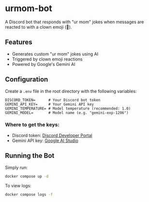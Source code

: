 # urmom-bot

A Discord bot that responds with "ur mom" jokes when messages are reacted to with a clown emoji (🤡).

## Features
- Generates custom "ur mom" jokes using AI
- Triggered by clown emoji reactions
- Powered by Google's Gemini AI

## Configuration

Create a `.env` file in the root directory with the following variables:

```env
DISCORD_TOKEN=      # Your Discord bot token
GEMINI_API_KEY=     # Your Gemini API key
GEMINI_TEMPERATURE= # Model temperature (recommended: 1.0)
GEMINI_MODEL=       # Model name (e.g. "gemini-exp-1206")
```

### Where to get the keys:
- Discord token: [Discord Developer Portal](https://discord.com/developers/applications)
- Gemini API key: [Google AI Studio](https://aistudio.google.com)

## Running the Bot

Simply run:
```bash
docker compose up -d
```

To view logs:
```bash
docker compose logs -f
```